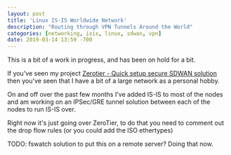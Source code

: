 ```yaml
---
layout: post
title: 'Linux IS-IS Worldwide Network'
description: "Routing through VPN Tunnels Around the World"
categories: [networking, isis, linux, sdwan, vpn]
date: 2019-03-14 13:59 -700
---
```


This is a bit of a work in progress, and has been on hold for a bit.

If you've seen my project [Zerotier - Quick setup secure SDWAN
solution](projects/zerotier-secure-sdwan) then you've seen that I have a bit of a large network
as a personal hobby.

On and off over the past few months I've added IS-IS to most of the nodes and am working on an
IPSec/GRE tunnel solution between each of the nodes to run IS-IS over.

Right now it's just going over ZeroTier, to do that you need to comment out the drop flow rules
(or you could add the ISO ethertypes)


TODO: fswatch solution to put this on a remote server? Doing that now.


